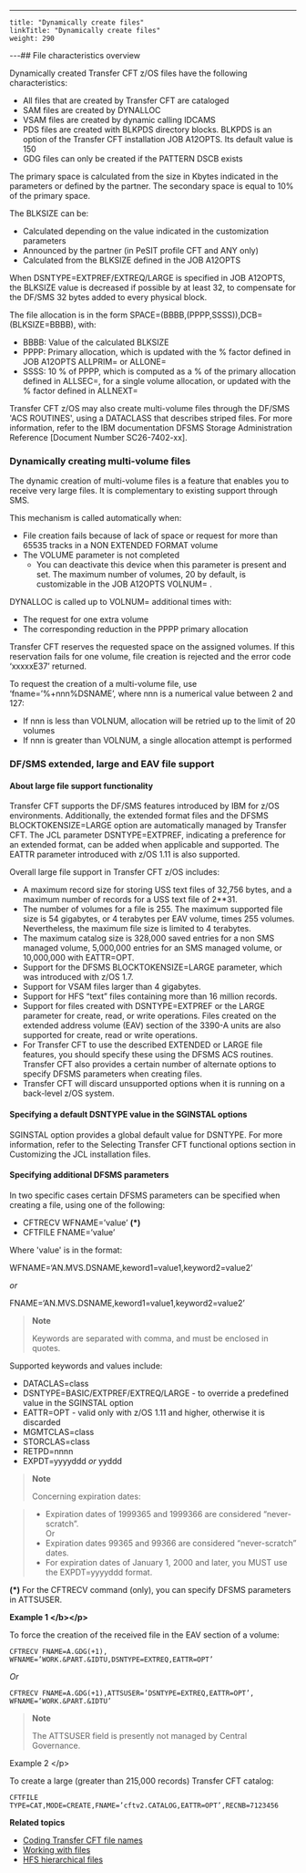 ---
    title: "Dynamically create files"
    linkTitle: "Dynamically create files"
    weight: 290
---## File characteristics overview

Dynamically created Transfer CFT z/OS files have the following characteristics:

- All files that are created by Transfer CFT are cataloged
- SAM files are created by DYNALLOC
- VSAM files are created by dynamic calling IDCAMS
- PDS files are created with BLKPDS directory blocks. BLKPDS is an option of the Transfer CFT installation JOB A12OPTS. Its default value is 150
- GDG files can only be created if the PATTERN DSCB exists

The primary space is calculated from the size in Kbytes indicated in the parameters or defined by the partner. The secondary space is equal to 10% of the primary space.

The BLKSIZE can be:

- Calculated depending on the value indicated in the customization parameters
- Announced by the partner (in PeSIT profile CFT and ANY only)
- Calculated from the BLKSIZE defined in the JOB A12OPTS

When DSNTYPE=EXTPREF/EXTREQ/LARGE is specified in JOB A12OPTS, the BLKSIZE value is decreased if possible by at least 32, to compensate for the DF/SMS 32 bytes added to every physical block.

The file allocation is in the form SPACE=(BBBB,(PPPP,SSSS)),DCB=(BLKSIZE=BBBB), with:

- BBBB: Value of the calculated BLKSIZE
- PPPP: Primary allocation, which is updated with the % factor defined in JOB A12OPTS ALLPRIM= or ALLONE=
- SSSS: 10 % of PPPP, which is computed as a % of the primary allocation defined in ALLSEC=, for a single volume allocation, or updated with the % factor defined in ALLNEXT=

Transfer CFT z/OS may also create multi-volume files through the DF/SMS 'ACS ROUTINES', using a DATACLASS that describes striped files. For more information, refer to the IBM documentation DFSMS Storage Administration Reference [Document Number SC26-7402-xx].

<span id="Dynamically creating multi-volume files"></span>

### Dynamically creating multi-volume files

The dynamic creation of multi-volume files is a feature that enables you to receive very large files. It is complementary to existing support through SMS.

This mechanism is called automatically when:

- File creation fails because of lack of space or request for more than 65535 tracks in a NON EXTENDED FORMAT volume
- The VOLUME parameter is not completed
    -   You can deactivate this device when this parameter is present and set. The maximum number of volumes, 20 by default, is customizable in the JOB A12OPTS VOLNUM= .

DYNALLOC is called up to VOLNUM= additional times with:

- The request for one extra volume
- The corresponding reduction in the PPPP primary allocation

Transfer CFT reserves the requested space on the assigned volumes. If this reservation fails for one volume, file creation is rejected and the error code ‘xxxxxE37’ returned.

To request the creation of a multi-volume file, use ‘fname=’%+nnn%DSNAME’, where nnn is a numerical value between 2 and 127:

- If nnn is less than VOLNUM, allocation will be retried up to the limit of 20 volumes
- If nnn is greater than VOLNUM, a single allocation attempt is performed

### DF/SMS extended, large and EAV file support

#### About large file support functionality

Transfer CFT supports the DF/SMS features introduced by IBM for z/OS environments. Additionally, the extended format files and the DFSMS BLOCKTOKENSIZE=LARGE option are automatically managed by Transfer CFT. The JCL parameter DSNTYPE=EXTPREF, indicating a preference for an extended format, can be added when applicable and supported. The EATTR parameter introduced with z/OS 1.11 is also supported.

Overall large file support in Transfer CFT z/OS includes:

- A maximum record size for storing USS text files of 32,756 bytes, and a maximum number of records for a USS text file of 2\*\*31.
- The number of volumes for a file is 255. The maximum supported file size is 54 gigabytes, or 4 terabytes per EAV volume, times 255 volumes. Nevertheless, the maximum file size is limited to 4 terabytes.
- The maximum catalog size is 328,000 saved entries for a non SMS managed volume, 5,000,000 entries for an SMS managed volume, or 10,000,000 with EATTR=OPT.
- Support for the DFSMS BLOCKTOKENSIZE=LARGE parameter, which was introduced with z/OS 1.7.
- Support for VSAM files larger than 4 gigabytes.
- Support for HFS “text” files containing more than 16 million records.
- Support for files created with DSNTYPE=EXTPREF or the LARGE parameter for create, read, or write operations. Files created on the extended address volume (EAV) section of the 3390-A units are also supported for create, read or write operations.
- For Transfer CFT to use the described EXTENDED or LARGE file features, you should specify these using the DFSMS ACS routines. Transfer CFT also provides a certain number of alternate options to specify DFSMS parameters when creating files.
- Transfer CFT will discard unsupported options when it is running on a back-level z/OS system.

#### Specifying a default DSNTYPE value in the SGINSTAL options

SGINSTAL option provides a global default value for DSNTYPE. For more information, refer to the Selecting Transfer CFT functional options section in Customizing the JCL installation files.

#### Specifying additional DFSMS parameters

In two specific cases certain DFSMS parameters can be specified when creating a file, using one of the following:

- CFTRECV WFNAME=’value’ **(\*)**
- CFTFILE FNAME=’value’

Where 'value' is in the format:

WFNAME=‘AN.MVS.DSNAME,keword1=value1,keyword2=value2’

*or*

FNAME=‘AN.MVS.DSNAME,keword1=value1,keyword2=value2’

> **Note**
>
> Keywords are separated with comma, and must be enclosed in quotes.

Supported keywords and values include:

- DATACLAS=class
- DSNTYPE=BASIC/EXTPREF/EXTREQ/LARGE - to override a predefined value in the SGINSTAL option
- EATTR=OPT - valid only with z/OS 1.11 and higher, otherwise it is discarded
- MGMTCLAS=class
- STORCLAS=class
- RETPD=nnnn
- EXPDT=yyyyddd *or* yyddd

> **Note**
>
> Concerning expiration dates:

> -   Expiration dates of 1999365 and 1999366 are considered “never-scratch”.  
>     Or
> -   Expiration dates 99365 and 99366 are considered “never-scratch” dates.
> -   For expiration dates of January 1, 2000 and later, you MUST use the EXPDT=yyyyddd format.

**(\*)** For the CFTRECV command (only), you can specify DFSMS parameters in ATTSUSER.

****Example 1
&lt;/b>&lt;/p>****

To force the creation of the received file in the EAV section of a volume:

`CFTRECV FNAME=A.GDG(+1), WFNAME=’WORK.&PART.&IDTU,DSNTYPE=EXTREQ,EATTR=OPT’`

*Or*

`CFTRECV FNAME=A.GDG(+1),ATTSUSER=’DSNTYPE=EXTREQ,EATTR=OPT’, WFNAME=’WORK.&PART.&IDTU’`

> **Note**
>
> The ATTSUSER field is presently not managed by Central Governance.

Example 2
&lt;/p>

To create a large (greater than 215,000 records) Transfer CFT catalog:

`CFTFILE TYPE=CAT,MODE=CREATE,FNAME=’cftv2.CATALOG,EATTR=OPT’,RECNB=7123456`

****Related topics****

- [Coding Transfer CFT file names](../file_access_and_coding)
- [Working with files](../t_delete_and_rename_files_zos)
- [HFS hierarchical files](../c_hfs_hierarchical_files_zos)
